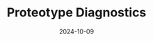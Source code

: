 ---  
layout: startup_page  
title: "Proteotype Diagnostics"  
id: "proteotype.com"  
permalink: "/proteotypediagnosticsproteotype.com10092024/"  
website: "https://www.proteotype.com/"  
funding_round: "Grant"  
funding_amount: "£1.5M"  
investors: "National Institute for Health and Care Research (NIHR), Office for Life Sciences (OLS)"  
about: "Proteotype Diagnostics develops advanced multi-cancer early detection and personalized medicine tests. Their Enlighten™ test measures the body's response to tumor development, offering a potentially more powerful approach to early cancer detection than traditional methods. This innovative approach aims to revolutionize cancer diagnostics and improve patient outcomes."  
markets: "Healthtech, Diagnostics, Oncology, Drug Discovery, Laboratory Services (Healthcare), Life Sciences"  
hq: "Cambridge, England, United Kingdom"  
founded_year: "2019"  
linkedin: "https://www.linkedin.com/company/proteotype"  
twitter: ""  
instagram: ""  
facebook: ""  
crunchbase: ""  
pitchbook: "https://pitchbook.com/profiles/company/516195-82"  

date_display: "09-Oct-2024"  
date: "2024-10-09"

# SEO Optimization  
meta_title: "Proteotype Diagnostics - Grant Funding (£1.5M)"  
meta_description: "Proteotype Diagnostics, Proteotype Diagnostics develops advanced multi-cancer early detection and personalized medicine tests. Their Enlighten™ test measures the body's respo..."  
meta_keywords: "Proteotype Diagnostics, Healthtech, Diagnostics, Oncology, Drug Discovery, Laboratory Services (Healthcare), Life Sciences, Grant funding"  
canonical_url: "https://startup.projectstartups.com/proteotypediagnosticsproteotype.com10092024/"  
---
